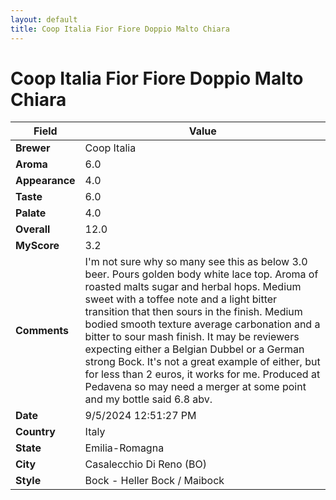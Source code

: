 ```yaml
---
layout: default
title: Coop Italia Fior Fiore Doppio Malto Chiara
---
```


# Coop Italia Fior Fiore Doppio Malto Chiara

| Field         | Value                                                                                                   |
|---------------|---------------------------------------------------------------------------------------------------------|
| **Brewer**    | Coop Italia                                                                                        |
| **Aroma**     | 6.0                                                                                         |
| **Appearance**| 4.0                                                                                    |
| **Taste**     | 6.0                                                                                         |
| **Palate**    | 4.0                                                                                        |
| **Overall**   | 12.0                                                                                       |
| **MyScore**   | 3.2                                                                                       |
| **Comments**  | I'm not sure why so many see this as below 3.0 beer. Pours golden body white lace top.  Aroma of roasted malts sugar and herbal hops.  Medium sweet with a toffee note and a  light bitter transition that then sours in the finish. Medium bodied smooth texture average carbonation and a bitter to sour mash finish. It may be reviewers expecting either a Belgian Dubbel or a German strong Bock. It's not a great example of either, but for less than 2 euros, it works for me. Produced at Pedavena so may need a merger at some point and my bottle said 6.8 abv.                                                                                      |
| **Date**      | 9/5/2024 12:51:27 PM                                                                                          |
| **Country**   | Italy                                                                                       |
| **State**     | Emilia-Romagna                                                                                         |
| **City**      | Casalecchio Di Reno &#40;BO&#41;                                                                                          |
| **Style**     | Bock - Heller Bock / Maibock                                                                                         |
